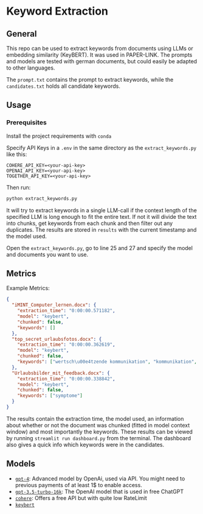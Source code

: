 # Keyword Extraction

## General

This repo can be used to extract keywords from documents using LLMs or embedding similarity (KeyBERT). It was used in PAPER-LINK. The prompts and models are tested with german documents, but could easily be adapted to other languages.

The `prompt.txt` contains the prompt to extract keywords, while the `candidates.txt` holds all candidate keywords.

## Usage

### Prerequisites

Install the project requirements with `conda`

Specify API Keys in a `.env` in the same directory as the `extract_keywords.py` like this:

```
COHERE_API_KEY=<your-api-key>
OPENAI_API_KEY=<your-api-key>
TOGETHER_API_KEY=<your-api-key>

```

Then run:

```bash
python extract_keywords.py
```

It will try to extract keywords in a single LLM-call if the context length of the specified LLM is long enough to fit the entire text. If not it will divide the text into chunks, get keywords from each chunk and then filter out any duplicates. The results are stored in `results` with the current timestamp and the model used.

Open the `extract_keywords.py`, go to line 25 and 27 and specify the model and documents you want to use.

## Metrics

Example Metrics:

```json
{
  "iMINT_Computer_lernen.docx": {
    "extraction_time": "0:00:00.571182",
    "model": "keybert",
    "chunked": false,
    "keywords": []
  },
  "top_secret_urlaubsfotos.docx": {
    "extraction_time": "0:00:00.362619",
    "model": "keybert",
    "chunked": false,
    "keywords": ["wertsch\u00e4tzende kommunikation", "kommunikation", "angst"]
  },
  "Urlaubsbilder_mit_feedback.docx": {
    "extraction_time": "0:00:00.338842",
    "model": "keybert",
    "chunked": false,
    "keywords": ["symptome"]
  }
}
```

The results contain the extraction time, the model used, an information about whether or not the document was chunked (fitted in model context window) and most importantly the keywords.
These results can be viewed by running `streamlit run dashboard.py` from the terminal. The dashboard also gives a quick info which keywords were in the candidates.

## Models

- [`gpt-4`](https://platform.openai.com/docs/models): Advanced model by OpenAi, used via API. You might need to previous payments of at least 1$ to enable access.
- [`gpt-3.5-turbo-16k`](https://platform.openai.com/docs/models): The OpenAI model that is used in free ChatGPT
- [`cohere`](https://docs.cohere.com/docs/models): Offers a free API but with quite low RateLimit
- [`keybert`](https://maartengr.github.io/KeyBERT/)

